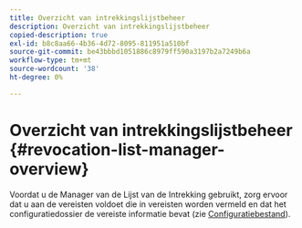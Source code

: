 ```yaml
---
title: Overzicht van intrekkingslijstbeheer
description: Overzicht van intrekkingslijstbeheer
copied-description: true
exl-id: b8c8aa66-4b36-4d72-8095-811951a510bf
source-git-commit: be43bbbd1051886c8979ff590a3197b2a7249b6a
workflow-type: tm+mt
source-wordcount: '38'
ht-degree: 0%

---
```


# Overzicht van intrekkingslijstbeheer {#revocation-list-manager-overview}

Voordat u de Manager van de Lijst van de Intrekking gebruikt, zorg ervoor dat u aan de vereisten voldoet die in vereisten worden vermeld en dat het configuratiedossier de vereiste informatie bevat (zie [Configuratiebestand](../policy-revocation-list-manager/revocation-config-file-props.md)).
